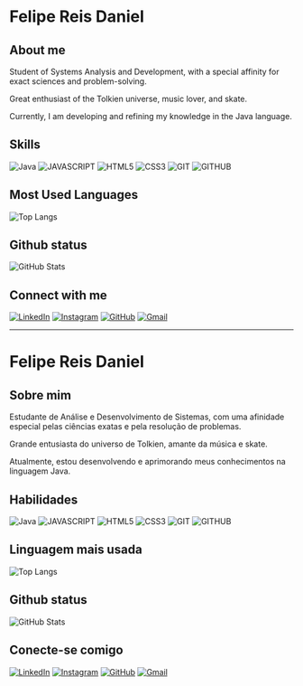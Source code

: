 # Felipe Reis Daniel

## About me

Student of Systems Analysis and Development, with a special affinity for exact sciences and problem-solving.

Great enthusiast of the Tolkien universe, music lover, and skate.

Currently, I am developing and refining my knowledge in the Java language.

## Skills

![Java](https://img.shields.io/badge/java-%23ED8B00.svg?style=for-the-badge&logo=openjdk&logoColor=white)
![JAVASCRIPT](https://img.shields.io/badge/JAVASCRIPT-F7DF1E?style=for-the-badge&logo=javascript&logoColor=black)
![HTML5](https://img.shields.io/badge/HTML5-E34F26?style=for-the-badge&logo=html5&logoColor=white)
![CSS3](https://img.shields.io/badge/CSS3-1572B6?style=for-the-badge&logo=css3&logoColor=white)
![GIT](https://img.shields.io/badge/GIT-F05032?style=for-the-badge&logo=git&logoColor=white)
![GITHUB](https://img.shields.io/badge/GITHUB-000?style=for-the-badge&logo=github&logoColor=white)


## Most Used Languages

![Top Langs](https://github-readme-stats-git-masterrstaa-rickstaa.vercel.app/api/top-langs/?username=FELIPREIS&bg_color=000&border_color=800080&title_color=800080&text_color=FFF)



## Github status

![GitHub Stats](https://github-readme-stats.vercel.app/api?username=FELIPREIS&theme=transparent&bg_color=000&border_color=800080&show_icons=true&icon_color=800080&title_color=800080&text_color=FFF)

## Connect with me

[![LinkedIn](https://img.shields.io/badge/LinkedIn-0077B5?style=for-the-badge&logo=linkedin&logoColor=white)](https://www.linkedin.com/in/felipe-reis-a72381260/)
[![Instagram](https://img.shields.io/badge/-Instagram-%23E4405F?style=for-the-badge&logo=instagram&logoColor=white)](https://www.instagram.com/_felipreis/)
[![GitHub](https://img.shields.io/badge/GitHub-100000?style=for-the-badge&logo=github&logoColor=white)](https://github.com/felipreis)
[![Gmail](https://img.shields.io/badge/Gmail-333333?style=for-the-badge&logo=gmail&logoColor=red)](mailto:felipreisdaniel@gmail.com)


-----------------------------------------------------------------------------------------------------------------------------------------------------------------------------------------
# Felipe Reis Daniel

## Sobre mim

Estudante de Análise e Desenvolvimento de Sistemas, com uma afinidade especial pelas ciências exatas e pela resolução de problemas.

Grande entusiasta do universo de Tolkien, amante da música e skate.

Atualmente, estou desenvolvendo e aprimorando meus conhecimentos na linguagem Java.

## Habilidades

![Java](https://img.shields.io/badge/java-%23ED8B00.svg?style=for-the-badge&logo=openjdk&logoColor=white)
![JAVASCRIPT](https://img.shields.io/badge/JAVASCRIPT-F7DF1E?style=for-the-badge&logo=javascript&logoColor=black)
![HTML5](https://img.shields.io/badge/HTML5-E34F26?style=for-the-badge&logo=html5&logoColor=white)
![CSS3](https://img.shields.io/badge/CSS3-1572B6?style=for-the-badge&logo=css3&logoColor=white)
![GIT](https://img.shields.io/badge/GIT-F05032?style=for-the-badge&logo=git&logoColor=white)
![GITHUB](https://img.shields.io/badge/GITHUB-000?style=for-the-badge&logo=github&logoColor=white)

## Linguagem mais usada

![Top Langs](https://github-readme-stats-git-masterrstaa-rickstaa.vercel.app/api/top-langs/?username=FELIPREIS&bg_color=000&border_color=800080&title_color=800080&text_color=FFF)

## Github status

![GitHub Stats](https://github-readme-stats.vercel.app/api?username=FELIPREIS&theme=transparent&bg_color=000&border_color=800080&show_icons=true&icon_color=800080&title_color=800080&text_color=FFF)

## Conecte-se comigo

[![LinkedIn](https://img.shields.io/badge/LinkedIn-0077B5?style=for-the-badge&logo=linkedin&logoColor=white)](https://www.linkedin.com/in/felipe-reis-a72381260/)
[![Instagram](https://img.shields.io/badge/-Instagram-%23E4405F?style=for-the-badge&logo=instagram&logoColor=white)](https://www.instagram.com/_felipreis/)
[![GitHub](https://img.shields.io/badge/GitHub-100000?style=for-the-badge&logo=github&logoColor=white)](https://github.com/felipreis)
[![Gmail](https://img.shields.io/badge/Gmail-333333?style=for-the-badge&logo=gmail&logoColor=red)](mailto:felipreisdaniel@gmail.com)

